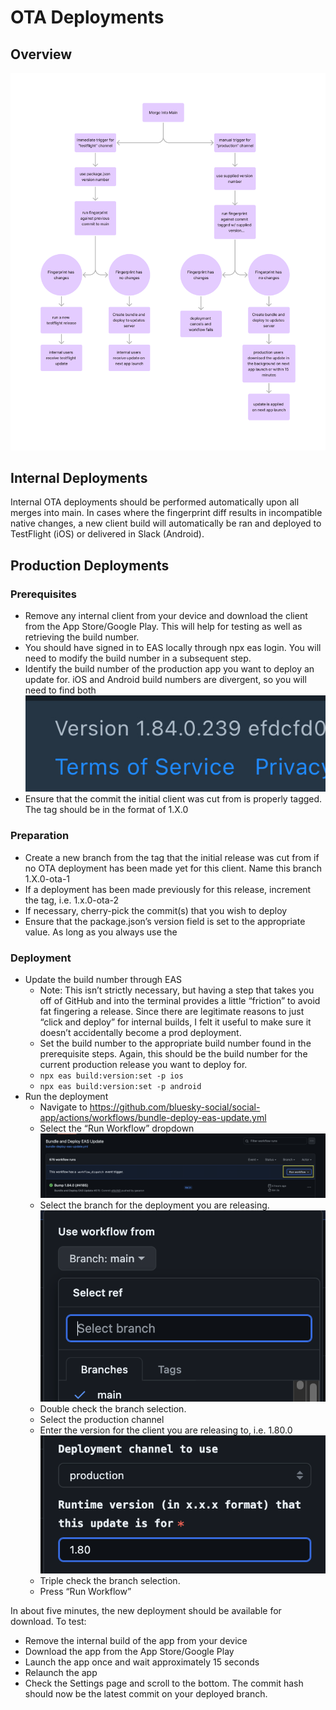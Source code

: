 # OTA Deployments

## Overview

![OTA Deployment](./img/ota-flow.png)

## Internal Deployments

Internal OTA deployments should be performed automatically upon all merges into main. In cases where the fingerprint diff results in incompatible native changes, a new client build will automatically be ran and deployed to TestFlight (iOS) or delivered in Slack (Android).

## Production Deployments

### Prerequisites

- Remove any internal client from your device and download the client from the App Store/Google Play. This will help for testing as well as retrieving the build number.
- You should have signed in to EAS locally through npx eas login. You will need to modify the build number in a subsequent step.
- Identify the build number of the production app you want to deploy an update for. iOS and Android build numbers are divergent, so you will need to find both
  ![app-build-number](./img/app-build-number.jpg)
- Ensure that the commit the initial client was cut from is properly tagged. The tag should be in the format of 1.X.0

### Preparation

- Create a new branch from the tag that the initial release was cut from if no OTA deployment has been made yet for this client. Name this branch 1.X.0-ota-1
- If a deployment has been made previously for this release, increment the tag, i.e. 1.x.0-ota-2
- If necessary, cherry-pick the commit(s) that you wish to deploy
- Ensure that the package.json’s version field is set to the appropriate value. As long as you always use the

### Deployment

- Update the build number through EAS
    - Note: This isn’t strictly necessary, but having a step that takes you off of GitHub and into the terminal provides a little “friction” to avoid fat fingering a release. Since there are legitimate reasons to just “click and deploy” for internal builds, I felt it useful to make sure it doesn’t accidentally become a prod deployment.
    - Set the build number to the appropriate build number found in the prerequisite steps. Again, this should be the build number for the current production release you want to deploy for.
    - `npx eas build:version:set -p ios`
    - `npx eas build:version:set -p android`
- Run the deployment
  - Navigate to https://github.com/bluesky-social/social-app/actions/workflows/bundle-deploy-eas-update.yml
  - Select the “Run Workflow” dropdown
    ![run-workflow](./img/run-workflow.png)
  - Select the branch for the deployment you are releasing.
    ![branch-selection](./img/branch-selection.png)
  - Double check the branch selection.
  - Select the production channel
  - Enter the version for the client you are releasing to, i.e. 1.80.0
    ![other-ota-options](./img/other-ota-options.png)
  - Triple check the branch selection.
  - Press “Run Workflow”

In about five minutes, the new deployment should be available for download. To test:

- Remove the internal build of the app from your device
- Download the app from the App Store/Google Play
- Launch the app once and wait approximately 15 seconds
- Relaunch the app
- Check the Settings page and scroll to the bottom. The commit hash should now be the latest commit on your deployed branch.

